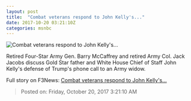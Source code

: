 ```yaml
---
layout: post
title:  "Combat veterans respond to John Kelly's..."
date: 2017-10-20 03:21:10Z
categories: msnbc
---
```


![Combat veterans respond to John Kelly's...](https://media1.s-nbcnews.com/j/MSNBC/Components/Video/201710/2017-10-20T03-00-11-766Z--1280x720.video_1067x600.jpg)

Retired Four-Star Army Gen. Barry McCaffrey and retired Army Col. Jack Jacobs discuss Gold Star father and White House Chief of Staff John Kelly's defense of Trump's phone call to an Army widow.


Full story on F3News: [Combat veterans respond to John Kelly's...](http://www.f3nws.com/n/DFdprC)

> Posted on: Friday, October 20, 2017 3:21:10 AM
